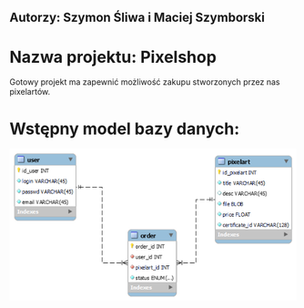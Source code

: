 ## Autorzy: Szymon Śliwa i Maciej Szymborski
# Nazwa projektu: Pixelshop
Gotowy projekt ma zapewnić możliwość zakupu stworzonych przez nas pixelartów.
# Wstępny model bazy danych:
![Model bazy danych](/pixelshop.png?raw=true "Model bazy danych")
